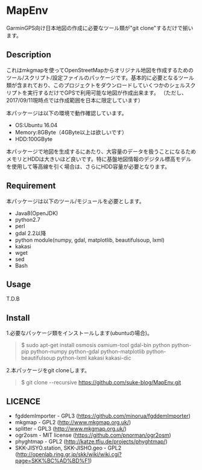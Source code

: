MapEnv
====

GarminGPS向け日本地図の作成に必要なツール類が"git clone"するだけで揃います。

## Description

これはmkgmapを使ってOpenStreetMapからオリジナル地図を作成するためのツール/スクリプト/設定ファイルのパッケージです。基本的に必要となるツール類が含まれており、このプロジェクトをダウンロードしていくつかのシェルスクリプトを実行するだけでGPSで利用可能な地図が作成出来ます。
（ただし、2017/09/11現時点では作成範囲を日本に限定しています）

本パッケージは以下の環境で動作確認しています。

 - OS:Ubuntu 16.04
 - Memory:8GByte（4GByte以上は欲しいです）
 - HDD:100GByte

本パッケージで地図を生成するにあたり、大容量のデータを扱うことになるためメモリとHDDは大きいほど良いです。特に基盤地図情報のデジタル標高モデルを使用して等高線を引く場合は、さらにHDD容量が必要となります。


## Requirement

本パッケージは以下のツール/モジュールを必要とします。

- Java8(OpenJDK)
- python2.7
- perl
- gdal 2.2以降
- python module(numpy, gdal, matplotlib, beautifulsoup, lxml)
- kakasi
- wget
- sed
- Bash


## Usage

T.D.B


## Install

1.必要なパッケージ類をインストールします(ubuntuの場合)。

> $ sudo apt-get install osmosis osmium-tool gdal-bin python python-pip python-numpy python-gdal python-matplotlib python-beautifulsoup python-lxml kakasi kakasi-dic

2.本パッケージをgit cloneします。

> $ git clone --recursive https://github.com/suke-blog/MapEnv.git



## LICENCE

* fgddemImporter - GPL3 (https://github.com/minorua/fgddemImporter)
* mkgmap - GPL2 (http://www.mkgmap.org.uk/)
* splitter - GPL3 (http://www.mkgmap.org.uk/)
* ogr2osm - MIT license (https://github.com/pnorman/ogr2osm)
* phyghtmap - GPL2 (http://katze.tfiu.de/projects/phyghtmap/)
* SKK-JISYO.station, SKK-JISHO.geo - GPL2 (http://openlab.ring.gr.jp/skk/wiki/wiki.cgi?page=SKK%BC%AD%BD%F1)

